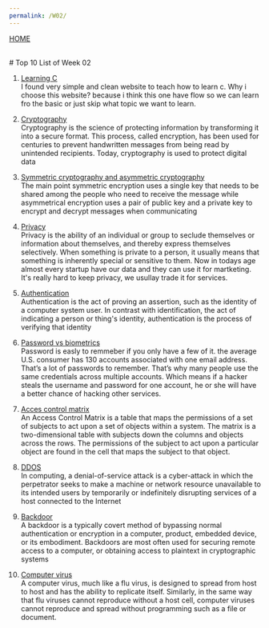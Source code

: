 ```yaml
---
permalink: /W02/
---
```

[HOME](../)

<br>
# Top 10 List of Week 02

1. [Learning C](https://www.programiz.com/c-programming#flow-control)<br>
I found very simple and clean website to teach how to learn c. Why i choose this website? because i think this one have flow so we can learn fro the basic or just skip what topic we want to learn. 

2. [Cryptography](https://en.wikipedia.org/wiki/Cryptography)<br>
Cryptography is the science of protecting information by transforming it into a secure format. This process, called encryption, has been used for centuries to prevent handwritten messages from being read by unintended recipients. Today, cryptography is used to protect digital data

3. [Symmetric cryptography and asymmetric cryptography](https://www.ssl2buy.com/wiki/symmetric-vs-asymmetric-encryption-what-are-differences)<br>
The main point symmetric encryption uses a single key that needs to be shared among the people who need to receive the message while asymmetrical encryption uses a pair of public key and a private key to encrypt and decrypt messages when communicating

4. [Privacy](https://iapp.org/about/what-is-privacy/)<br>
Privacy is the ability of an individual or group to seclude themselves or information about themselves, and thereby express themselves selectively. When something is private to a person, it usually means that something is inherently special or sensitive to them. Now in todays age almost every startup have our data and they can use it for martketing. It's really hard to keep privacy, we usullay trade it for services. 

5. [Authentication](https://searchsecurity.techtarget.com/definition/authentication)<br>
Authentication is the act of proving an assertion, such as the identity of a computer system user. In contrast with identification, the act of indicating a person or thing's identity, authentication is the process of verifying that identity

6. [Password vs biometrics](https://password-managers.bestreviews.net/biometrics-vs-passwords-biometrics-secure/)<br>
Password is easly to remmeber if you only have a few of it. the average U.S. consumer has 130 accounts associated with one email address. That’s a lot of passwords to remember. That’s why many people use the same credentials across multiple accounts. Which means if a hacker steals the username and password for one account, he or she will have a better chance of hacking other services.

7. [Acces control matrix](https://en.wikipedia.org/wiki/Access_Control_Matrix)<br>
An Access Control Matrix is a table that maps the permissions of a set of subjects to act upon a set of objects within a system. The matrix is a two-dimensional table with subjects down the columns and objects across the rows. The permissions of the subject to act upon a particular object are found in the cell that maps the subject to that object.

8. [DDOS](https://www.cloudflare.com/learning/ddos/what-is-a-ddos-attack/)<br>
In computing, a denial-of-service attack is a cyber-attack in which the perpetrator seeks to make a machine or network resource unavailable to its intended users by temporarily or indefinitely disrupting services of a host connected to the Internet

9. [Backdoor](https://www.malwarebytes.com/backdoor/)<br>
A backdoor is a typically covert method of bypassing normal authentication or encryption in a computer, product, embedded device, or its embodiment. Backdoors are most often used for securing remote access to a computer, or obtaining access to plaintext in cryptographic systems

10. [Computer virus](https://en.wikipedia.org/wiki/Computer_virus)<br>
A computer virus, much like a flu virus, is designed to spread from host to host and has the ability to replicate itself. Similarly, in the same way that flu viruses cannot reproduce without a host cell, computer viruses cannot reproduce and spread without programming such as a file or document.
